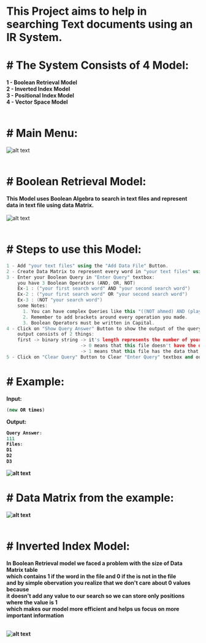 # This Project aims to help in searching Text documents using an IR System.

# # The System Consists of 4 Model:<br>
<b>1 - Boolean Retrieval Model</b><br>
<b>2 - Inverted Index Model</b><br>
<b>3 - Positional Index Model</b><br>
<b>4 - Vector Space Model</b><br>
<br>
# # Main Menu:<br>
![alt text](Images/main_menu.png)<br>
<br>
# # Boolean Retrieval Model:<br>
<b>This Model uses Boolean Algebra to search in text files and represent data in text file using data Matrix.</b><br>
<br>
![alt text](Images/Boolean_Retreival_Model.png)<br>
<br>
# # Steps to use this Model:<br>
```c++
1 - Add "your text files" using the "Add Data File" Button.
2 - Create Data Matrix to represent every word in "your text files" using the "Create Data Matrix" Button.
3 - Enter your Boolean Query in "Enter Query" textbox:
    you have 3 Boolean Operators (AND, OR, NOT)
    Ex-1 : ("your first search word" AND "your second search word")
    Ex-2 : ("your first search word" OR "your second search word")
    Ex-3 : (NOT "your search word")
    some Notes:
      1. You can have complex Queries like this "((NOT ahmed) AND (play OR eat))".
      2. Remember to add brackets around every operation you made.
      3. Boolean Operators must be written in Capital.
4 - Click on "Show Query Answer" Button to show the output of the query:
    output consists of 2 things:
    first -> binary string -> it's length represents the number of your files and in the order you entered them
                           -> 0 means that this file doesn't have the data that satisfies your query.
                           -> 1 means that this file has the data that satisfies your query.
5 - Click on "Clear Query" Button to Clear "Enter Query" textbox and output textbox.
```
# # Example:<br>
<b>Input:<b>
```c++
(new OR times)
```
<b>Output:</b><br>
```c++
Query Answer:
111
Files:
D1
D2
D3
```
![alt text](Images/Boolean_Retreival_Model_Example.png)<br>
# # Data Matrix from the example:<br>
![alt text](Images/Boolean_Retreival_Model_Data_Matrix.png)<br>
<br>
# # Inverted Index Model:<br>
<b>In Boolean Retrieval model we faced a problem with the size of Data Matrix table</b><br>
<b>which contains 1 if the word in the file and 0 if the is not in the file</b><br>
<b>and by simple obervation you realize that we don't care about 0 values because</b><br>
<b>it doesn't add any value to our search so we can store only positions where the value is 1</b><br>
<b>which makes our model more efficient and helps us focus on more important information</b><br>
<br>

![alt text](Images/Boolean_Retreival_Model.png)<br>
<br>

